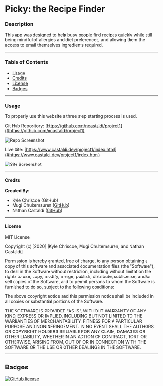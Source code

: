 # Picky: the Recipe Finder

### Description

This app was designed to help busy people find recipes quickly while still being mindful of allergies and diet preferences, and allowing them the access to email themselves ingredients required.

---

### Table of Contents

- [Usage](#usage)
- [Credits](#credits)
- [License](#license)
- [Badges](#badges)

---

### Usage

To properly use this website a three step starting process is used.

Git Hub Repository: [https://github.com/ncastaldi/project1](#https://github.com/ncastaldi/project1)

![Repo Screenshot](./assets/images/repo-screenshot.png)

Live Site: [https://www.castaldi.dev/project1/index.html](#https://www.castaldi.dev/project1/index.html)

![Site Screenshot](./assets/images/site-screenshot.png)

---

#### Credits

**Created By:**

- Kyle Chriscoe ([GitHub](https://github.com/Udunomancer))
- Mugi Chultemsuren ([GitHub](https://github.com/mugich))
- Nathan Castaldi ([GitHub](https://github.com/ncastaldi))

---

#### License

MIT License

Copyright (c) [2020] [Kyle Chriscoe, Mugi Chultemsuren, and Nathan Castaldi]

Permission is hereby granted, free of charge, to any person obtaining a copy
of this software and associated documentation files (the "Software"), to deal
in the Software without restriction, including without limitation the rights
to use, copy, modify, merge, publish, distribute, sublicense, and/or sell
copies of the Software, and to permit persons to whom the Software is
furnished to do so, subject to the following conditions:

The above copyright notice and this permission notice shall be included in all
copies or substantial portions of the Software.

THE SOFTWARE IS PROVIDED "AS IS", WITHOUT WARRANTY OF ANY KIND, EXPRESS OR
IMPLIED, INCLUDING BUT NOT LIMITED TO THE WARRANTIES OF MERCHANTABILITY,
FITNESS FOR A PARTICULAR PURPOSE AND NONINFRINGEMENT. IN NO EVENT SHALL THE
AUTHORS OR COPYRIGHT HOLDERS BE LIABLE FOR ANY CLAIM, DAMAGES OR OTHER
LIABILITY, WHETHER IN AN ACTION OF CONTRACT, TORT OR OTHERWISE, ARISING FROM,
OUT OF OR IN CONNECTION WITH THE SOFTWARE OR THE USE OR OTHER DEALINGS IN THE
SOFTWARE.

---

## Badges

[![GitHub license](https://img.shields.io/github/license/ncastaldi/project2-krypton?style=for-the-badge)](https://github.com/ncastaldi/project2-krypton/blob/main/LICENSE)
